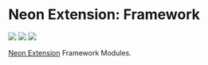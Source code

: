 # Neon Extension: Framework

[![](https://img.shields.io/travis/NeApp/neon-extension-framework/master.svg)](https://travis-ci.org/NeApp/neon-extension-framework) [![](https://img.shields.io/coveralls/github/NeApp/neon-extension-framework/master.svg)](https://coveralls.io/github/NeApp/neon-extension-framework) ![](https://img.shields.io/github/license/NeApp/neon-extension-framework.svg)

[Neon Extension](https://github.com/NeApp/neon-extension) Framework Modules.
